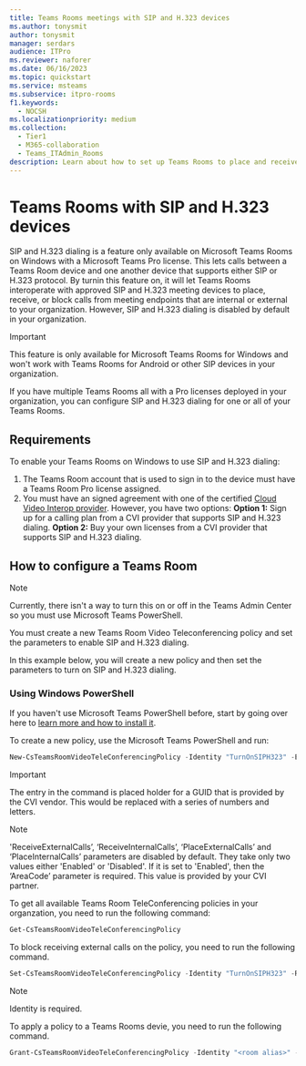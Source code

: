 ```yaml
---
title: Teams Rooms meetings with SIP and H.323 devices
ms.author: tonysmit
author: tonysmit
manager: serdars
audience: ITPro
ms.reviewer: naforer
ms.date: 06/16/2023
ms.topic: quickstart
ms.service: msteams
ms.subservice: itpro-rooms
f1.keywords: 
  - NOCSH
ms.localizationpriority: medium
ms.collection: 
  - Tier1
  - M365-collaboration
  - Teams_ITAdmin_Rooms
description: Learn about how to set up Teams Rooms to place and receive calls from approved SIP and H.323 devices.
---
```


# Teams Rooms with SIP and H.323 devices

SIP and H.323 dialing is a feature only available on Microsoft Teams Rooms on Windows with a Microsoft Teams Pro license. This lets calls between a Teams Room device and one another device that supports either SIP or H.323 protocol. By turnin this feature on, it will let Teams Rooms interoperate with approved SIP and H.323 meeting devices to place, receive, or block calls from meeting endpoints that are internal or external to your organization. However, SIP and H.323 dialing is disabled by default in your organization. 

> [!IMPORTANT]
> This feature is only available for Microsoft Teams Rooms for Windows and won't work with Teams Rooms for Android or other SIP devices in your organization.

If you have multiple Teams Rooms all with a Pro licenses deployed in your organization, you can configure SIP and H.323 dialing for one or all of your Teams Rooms. 

## Requirements
To enable your Teams Rooms on Windows to use SIP and H.323 dialing:
1. The Teams Room account that is used to sign in to the device must have a Teams Room Pro license assigned.
2. You must have an signed agreement with one of the certified [Cloud Video Interop provider](https://learn.microsoft.com/MicrosoftTeams/cloud-video-interop). However, you have two options:
**Option 1:** Sign up for a calling plan from a CVI provider that supports SIP and H.323 dialing.
**Option 2:** Buy your own licenses from a CVI provider that supports SIP and H.323 dialing. 

## How to configure a Teams Room

> [!Note]
> Currently, there isn't a way to turn this on or off in the Teams Admin Center so you must use Microsoft Teams PowerShell. 

You must create a new Teams Room Video Teleconferencing policy and set the parameters to enable SIP and H.323 dialing.

In this example below, you will create a new policy and then set the parameters to turn on SIP and H.323 dialing.

### Using Windows PowerShell

If you haven't use Microsoft Teams PowerShell before, start by going over here to [learn more and how to install it](https://learn.microsoft.com//microsoftteams/teams-powershell-install). 

To create a new policy, use the Microsoft Teams PowerShell and run:

```PowerShell
New-CsTeamsRoomVideoTeleConferencingPolicy -Identity "TurnOnSIPH323" -Enabled $true -AreaCode "<xxxxxxxx-xxxx-xxxx-xxxx-xxxxxxxxxxx>" -ReceiveExternalCalls "Enabled" -ReceiveInternalCalls "Enabled" -PlaceExternalCalls "Enabled" -PlaceInternalCalls "Enabled"
```
>[!Important]
> The <xxxxxxxx-xxxx-xxxx-xxxx-xxxxxxxxxxx> entry in the command is placed holder for a GUID that is provided by the CVI vendor. This would be replaced with a series of numbers and letters.

>[!Note]
> 'ReceiveExternalCalls’, ‘ReceiveInternalCalls’, ‘PlaceExternalCalls’ and ‘PlaceInternalCalls’ parameters are disabled by default. They take only two values either 'Enabled' or 'Disabled'. If it is set to 'Enabled', then the ‘AreaCode’ parameter is required. This value is provided by your CVI partner.

To get all available Teams Room TeleConferencing policies in your organzation, you need to run the following command:
```PowerShell
Get-CsTeamsRoomVideoTeleConferencingPolicy
```
To block receiving external calls on the policy, you need to run the following command. 
```PowerShell
Set-CsTeamsRoomVideoTeleConferencingPolicy -Identity "TurnOnSIPH323" -ReceiveExternalCalls "Disabled" 
```
>[!Note]
> Identity is required.

To apply a policy to a Teams Rooms devie, you need to run the following command.
```PowerShell
Grant-CsTeamsRoomVideoTeleConferencingPolicy -Identity "<room alias>" -PolicyName "TurnOnSIPH323"
```